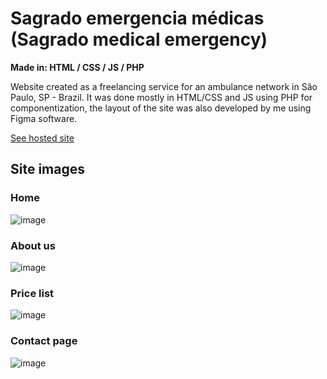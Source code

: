 # Sagrado emergencia médicas (Sagrado medical emergency)

**Made in: HTML / CSS / JS / PHP**

Website created as a freelancing service for an ambulance network in São Paulo, SP - Brazil. It was done mostly in HTML/CSS and JS using PHP for componentization, the layout of the site was also developed by me using Figma software.

[See hosted site](http://www.sagradoemergenciamedicas.com.br)


## Site images

### Home

![image](https://github.com/guilhermereis1k/sagradoemergenciamedicassite/assets/102367663/87669668-344e-4980-b27b-f6735594e985)


### About us

![image](https://github.com/guilhermereis1k/sagradoemergenciamedicassite/assets/102367663/46d90c02-63a5-4a1c-b277-ac7a09f86d95)


### Price list

![image](https://github.com/guilhermereis1k/sagradoemergenciamedicassite/assets/102367663/dc06e432-b258-4daf-9564-be43162182ea)


### Contact page

![image](https://github.com/guilhermereis1k/sagradoemergenciamedicassite/assets/102367663/2ef46b7f-6bb5-4097-8c83-9e85292718e3)
